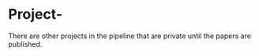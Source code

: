 # Project-
There are other projects in the pipeline that are private until the papers are published. 
